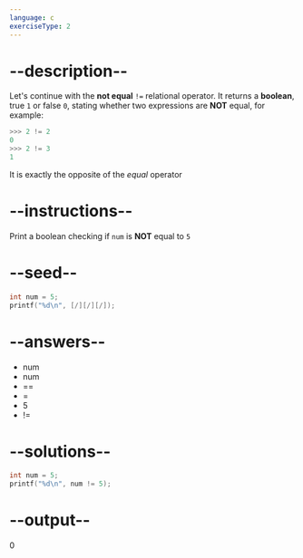 ```yaml
---
language: c
exerciseType: 2
---
```


# --description--

Let's continue with the **not equal** `!=` relational operator.
It returns a **boolean**, true `1`  or false `0`, stating whether two expressions are **NOT** equal, for example:
```c
>>> 2 != 2
0
>>> 2 != 3
1
```
It is exactly the opposite of the *equal* operator

# --instructions--

Print a boolean checking if `num` is **NOT** equal to `5`

# --seed--

```c
int num = 5;
printf("%d\n", [/][/][/]);
```

# --answers--

- num
- num
-  == 
-  = 
- 5
-  != 

# --solutions--

```c
int num = 5;
printf("%d\n", num != 5);
```

# --output--

0
